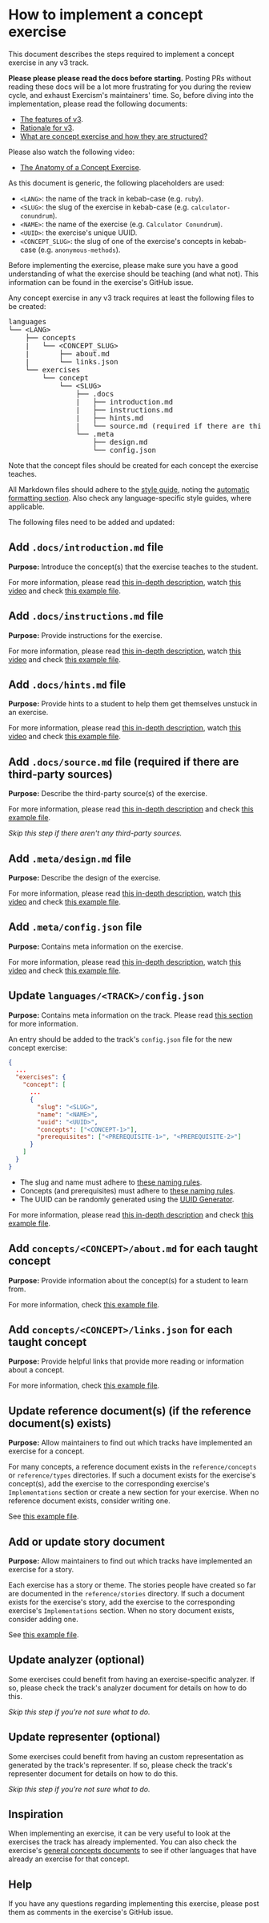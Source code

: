 # How to implement a concept exercise

This document describes the steps required to implement a concept exercise in any v3 track.

**Please please please read the docs before starting.** Posting PRs without reading these docs will be a lot more frustrating for you during the review cycle, and exhaust Exercism's maintainers' time. So, before diving into the implementation, please read the following documents:

- [The features of v3][features-of-v3].
- [Rationale for v3][rationale-for-v3].
- [What are concept exercise and how they are structured?][concept-exercises]

Please also watch the following video:

- [The Anatomy of a Concept Exercise][anatomy-of-a-concept-exercise].

As this document is generic, the following placeholders are used:

- `<LANG>`: the name of the track in kebab-case (e.g. `ruby`).
- `<SLUG>`: the slug of the exercise in kebab-case (e.g. `calculator-conundrum`).
- `<NAME>`: the name of the exercise (e.g. `Calculator Conundrum`).
- `<UUID>`: the exercise's unique UUID.
- `<CONCEPT_SLUG>`: the slug of one of the exercise's concepts in kebab-case (e.g. `anonymous-methods`).

Before implementing the exercise, please make sure you have a good understanding of what the exercise should be teaching (and what not). This information can be found in the exercise's GitHub issue.

Any concept exercise in any v3 track requires at least the following files to be created:

<pre>
languages
└── &lt;LANG&gt;
    ├── concepts
    |   └── &lt;CONCEPT_SLUG&gt;
    |       ├── about.md
    |       └── links.json
    └── exercises
        └── concept
            └── &lt;SLUG&gt;
                ├── .docs
                |   ├── introduction.md
                |   ├── instructions.md
                |   ├── hints.md
                |   └── source.md (required if there are third-party sources)
                └── .meta
                    ├── design.md
                    └── config.json
</pre>

Note that the concept files should be created for each concept the exercise teaches.

All Markdown files should adhere to the [style guide][style-guide], noting the [automatic formatting section][style-guide-auto-formatting]. Also check any language-specific style guides, where applicable.

The following files need to be added and updated:

## Add `.docs/introduction.md` file

**Purpose:** Introduce the concept(s) that the exercise teaches to the student.

For more information, please read [this in-depth description][docs-introduction.md], watch [this video][video-docs-introduction.md] and check [this example file][example-docs-introduction.md].

## Add `.docs/instructions.md` file

**Purpose:** Provide instructions for the exercise.

For more information, please read [this in-depth description][docs-instructions.md], watch [this video][video-docs-instructions.md] and check [this example file][example-docs-instructions.md].

## Add `.docs/hints.md` file

**Purpose:** Provide hints to a student to help them get themselves unstuck in an exercise.

For more information, please read [this in-depth description][docs-hints.md], watch [this video][video-docs-hints.md] and check [this example file][example-docs-hints.md].

## Add `.docs/source.md` file (required if there are third-party sources)

**Purpose:** Describe the third-party source(s) of the exercise.

For more information, please read [this in-depth description][docs-source.md] and check [this example file][example-docs-source.md].

_Skip this step if there aren't any third-party sources._

## Add `.meta/design.md` file

**Purpose:** Describe the design of the exercise.

For more information, please read [this in-depth description][meta-design.md], watch [this video][video-meta-design.md] and check [this example file][example-meta-design.md].

## Add `.meta/config.json` file

**Purpose:** Contains meta information on the exercise.

For more information, please read [this in-depth description][meta-design.md], watch [this video][video-meta-config.json] and check [this example file][example-meta-design.md].

## Update `languages/<TRACK>/config.json`

**Purpose:** Contains meta information on the track. Please read [this section][config.json] for more information.

An entry should be added to the track's `config.json` file for the new concept exercise:

```json
{
  ...
  "exercises": {
    "concept": [
      ...
      {
        "slug": "<SLUG>",
        "name": "<NAME>",
        "uuid": "<UUID>",
        "concepts": ["<CONCEPT-1>"],
        "prerequisites": ["<PREREQUISITE-1>", "<PREREQUISITE-2>"]
      }
    ]
  }
}
```

- The slug and name must adhere to [these naming rules][determining-concepts-naming].
- Concepts (and prerequisites) must adhere to [these naming rules][determining-concepts-naming].
- The UUID can be randomly generated using the [UUID Generator][uuid-gen].


For more information, please read [this in-depth description][config.json] and check [this example file][example-config.json].

## Add `concepts/<CONCEPT>/about.md` for each taught concept

**Purpose:** Provide information about the concept(s) for a student to learn from.

For more information, check [this example file][example-concept-about.md].

## Add `concepts/<CONCEPT>/links.json` for each taught concept

**Purpose:** Provide helpful links that provide more reading or information about a concept.

For more information, check [this example file][example-concept-links.json].

## Update reference document(s) (if the reference document(s) exists)

**Purpose:** Allow maintainers to find out which tracks have implemented an exercise for a concept.

For many concepts, a reference document exists in the `reference/concepts` or `reference/types` directories. If such a document exists for the exercise's concept(s), add the exercise to the corresponding exercise's `Implementations` section or create a new section for your exercise. When no reference document exists, consider writing one.

See [this example file][example-reference-document-implementations].

## Add or update story document

**Purpose:** Allow maintainers to find out which tracks have implemented an exercise for a story.

Each exercise has a story or theme. The stories people have created so far are documented in the `reference/stories` directory. If such a document exists for the exercise's story, add the exercise to the corresponding exercise's `Implementations` section. When no story document exists, consider adding one.

See [this example file][example-story-document-implementations].

## Update analyzer (optional)

Some exercises could benefit from having an exercise-specific analyzer. If so, please check the track's analyzer document for details on how to do this.

_Skip this step if you're not sure what to do._

## Update representer (optional)

Some exercises could benefit from having an custom representation as generated by the track's representer. If so, please check the track's representer document for details on how to do this.

_Skip this step if you're not sure what to do._

## Inspiration

When implementing an exercise, it can be very useful to look at the exercises the track has already implemented. You can also check the exercise's [general concepts documents][reference] to see if other languages that have already an exercise for that concept.

## Help

If you have any questions regarding implementing this exercise, please post them as comments in the exercise's GitHub issue.

[concept-exercises]: ../concept-exercises.md
[rationale-for-v3]: ../rationale-for-v3.md
[features-of-v3]: ../features-of-v3.md
[anatomy-of-a-concept-exercise]: https://www.youtube.com/watch?v=gkbBqd7hPrA
[reference]: ../../reference/concepts/README.md
[docs-introduction.md]: ../concept-exercises.md#docsintroductionmd
[docs-instructions.md]: ../concept-exercises.md#docsinstructionsmd
[docs-hints.md]: ../concept-exercises.md#docshintsmd
[docs-source.md]: ../concept-exercises.md#docssourcemd-required-if-there-are-third-party-sources
[meta-design.md]: ../concept-exercises.md#metadesignmd
[meta-config.json]: ../concept-exercises.md#metaconfigjson
[config.json]: ../concept-exercises.md#configjson
[example-docs-introduction.md]: ../../languages/csharp/exercises/concept/log-levels/.docs/introduction.md
[example-docs-instructions.md]: ../../languages/csharp/exercises/concept/interest-is-interesting/.docs/instructions.md
[example-docs-hints.md]: ../../languages/csharp/exercises/concept/interest-is-interesting/.docs/hints.md
[example-docs-source.md]: ../../languages/julia/exercises/concept/encounters/.docs/source.md
[example-meta-design.md]: ../../languages/csharp/exercises/concept/cars-assemble/.meta/design.md
[example-meta-config.json]: ../../languages/csharp/exercises/concept/flag-enums/.meta/config.json
[example-config.json]: ../../languages/csharp/config.json
[example-reference-document-implementations]: ../../reference/types/string.md#exercises
[example-story-document-implementations]: ../../reference/stories/basics.lasagna.md#implementation
[example-concept-about.md]: ../../languages/fsharp/concepts/strings/about.md
[example-concept-links.json]: ../../languages/fsharp/concepts/strings/links.json
[video-docs-introduction.md]: https://www.youtube.com/watch?v=gkbBqd7hPrA&t=77
[video-docs-instructions.md]: https://www.youtube.com/watch?v=gkbBqd7hPrA&t=309
[video-docs-hints.md]: https://www.youtube.com/watch?v=gkbBqd7hPrA&t=482
[video-meta-design.md]: https://www.youtube.com/watch?v=gkbBqd7hPrA&t=870
[video-meta-config.json]: https://www.youtube.com/watch?v=gkbBqd7hPrA&t=1037
[style-guide]: ./style-guide.md
[style-guide-auto-formatting]: ./style-guide.md#auto-formatting
[determining-concepts-naming]: ./determining-concepts.md#naming-concepts
[uuid-gen]: https://www.uuidgenerator.net/version4

